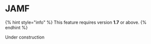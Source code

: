 # JAMF

{% hint style="info" %}
This feature requires version **1.7** or above.
{% endhint %}

Under construction